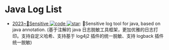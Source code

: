 # Java Log List

- [2023~🔐Sensitive ![code](https://ng-tech.icu/assets/code.svg) ![star](https://img.shields.io/github/stars/houbb/sensitive)](https://github.com/houbb/sensitive): 🔐Sensitive log tool for java, based on java annotation. (基于注解的 java 日志脱敏工具框架，更加优雅的日志打印。支持自定义哈希、支持基于 log4j2 插件的统一脱敏、支持 logback 插件统一脱敏)
